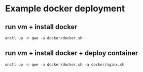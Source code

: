 # Example docker deployment

## run vm + install docker

```
onctl up -n qwe -a docker/docker.sh
```

## run vm + install docker + deploy container

```
onctl up -n qwe -a docker/docker.sh -a docker/nginx.sh
```
